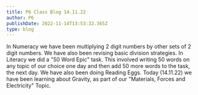 ```yaml
---
title: P6 Class Blog 14.11.22
author: P6
publishDate: 2022-11-14T13:53:32.365Z
type: blog
---
```

In Numeracy we have been multiplying 2 digit numbers by other sets of 2 digit numbers. We have also been revising basic division strategies. In Literacy we did a "50 Word Epic" task. This involved writing 50 words on any topic of our choice one day and then add 50 more words to the task, the next day. We have also been doing Reading Eggs. Today (14.11.22) we have been learning about Gravity, as part of our "Materials, Forces and Electricity" Topic.
